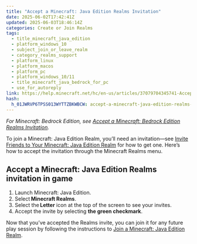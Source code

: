 ```yaml
---
title: "Accept a Minecraft: Java Edition Realms Invitation"
date: 2025-06-02T17:42:41Z
updated: 2025-06-03T18:46:14Z
categories: Create or Join Realms
tags:
  - title_minecraft_java_edition
  - platform_windows_10
  - subject_join_or_leave_realm
  - category_realms_support
  - platform_linux
  - platform_macos
  - platform_pc
  - platform_windows_10/11
  - title_minecraft_java_bedrock_for_pc
  - use_for_autoreply
link: https://help.minecraft.net/hc/en-us/articles/37079704345741-Accept-a-Minecraft-Java-Edition-Realms-Invitation
hash:
  h_01JWRVP6TPSS013WYTTZBKWBCW: accept-a-minecraft-java-edition-realms-invitation-in-game
---
```


*For Minecraft: Bedrock Edition, see [Accept a Minecraft: Bedrock Edition Realms Invitation](./Accept-a-Minecraft-Bedrock-Edition-Realms-invitation.md).*

To join a Minecraft: Java Edition Realm, you’ll need an invitation—see [Invite Friends to Your Minecraft: Java Edition Realm](./Invite-Friends-to-Your-Minecraft-Java-Edition-Realm.md) for how to get one. Here’s how to accept the invitation through the Minecraft Realms menu.

## Accept a Minecraft: Java Edition Realms invitation in game

1.  Launch Minecraft: Java Edition.
2.  Select **Minecraft Realms**.
3.  Select the **Letter** icon at the top of the screen to see your invites.
4.  Accept the invite by selecting **the green checkmark**.

Now that you’ve accepted the Realms invite, you can join it for any future play session by following the instructions to [Join a Minecraft: Java Edition Realm](./Join-a-Friend-s-Minecraft-Java-Edition-Realm.md).
